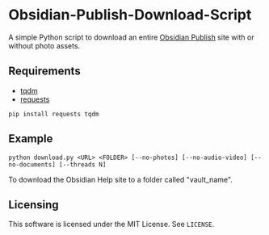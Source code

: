 # Obsidian-Publish-Download-Script

A simple Python script to download an entire [Obsidian Publish](https://obsidian.md/publish) site with or without photo assets.

## Requirements

- [tqdm](https://pypi.org/project/tqdm/)
- [requests](https://pypi.org/project/requests/)

```
pip install requests tqdm
```

## Example

```
python download.py <URL> <FOLDER> [--no-photos] [--no-audio-video] [--no-documents] [--threads N]
```

To download the Obsidian Help site to a folder called "vault_name".

## Licensing

This software is licensed under the MIT License. See `LICENSE`.

